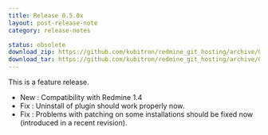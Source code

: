 ```yaml
---
title: Release 0.5.0x
layout: post-release-note
category: release-notes

status: obsolete
download_zip: https://github.com/kubitron/redmine_git_hosting/archive/0.5.0x.zip
download_tar: https://github.com/kubitron/redmine_git_hosting/archive/0.5.0x.tar.gz
---
```


This is a feature release.

* New : Compatibility with Redmine 1.4
* Fix : Uninstall of plugin should work properly now.
* Fix : Problems with patching on some installations should be fixed now (introduced in a recent revision).
